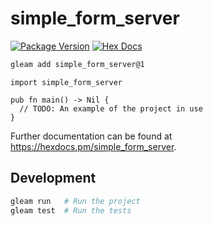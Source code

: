 # simple_form_server

[![Package Version](https://img.shields.io/hexpm/v/simple_form_server)](https://hex.pm/packages/simple_form_server)
[![Hex Docs](https://img.shields.io/badge/hex-docs-ffaff3)](https://hexdocs.pm/simple_form_server/)

```sh
gleam add simple_form_server@1
```
```gleam
import simple_form_server

pub fn main() -> Nil {
  // TODO: An example of the project in use
}
```

Further documentation can be found at <https://hexdocs.pm/simple_form_server>.

## Development

```sh
gleam run   # Run the project
gleam test  # Run the tests
```
